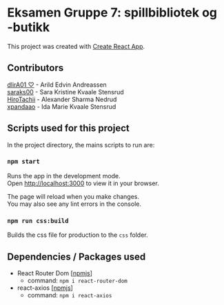 # Eksamen Gruppe 7: spillbibliotek og -butikk

This project was created with [Create React App](https://github.com/facebook/create-react-app).

## Contributors

[dlirA01 ♡](https://github.com/dlirA01) - Arild Edvin Andreassen\
[saraks00](https://github.com/saraks00) - Sara Kristine Kvaale Stensrud\
[HiroTachii](https://github.com/HiroTachii) - Alexander Sharma Nedrud\
[xpandaao](https://github.com/xpandaao) - Ida Marie Kvaale Stensrud

## Scripts used for this project

In the project directory, the mains scripts to run are:

### `npm start`

Runs the app in the development mode.\
Open [http://localhost:3000](http://localhost:3000) to view it in your browser.

The page will reload when you make changes.\
You may also see any lint errors in the console.

### `npm run css:build`

Builds the css file for production to the `css` folder.

## Dependencies / Packages used

- React Router Dom [[npmjs](https://www.npmjs.com/package/react-router-dom)]
  - command: `npm i react-router-dom`
- react-axios [[npmjs](https://www.npmjs.com/package/react-axios)]
  - command: `npm i react-axios`